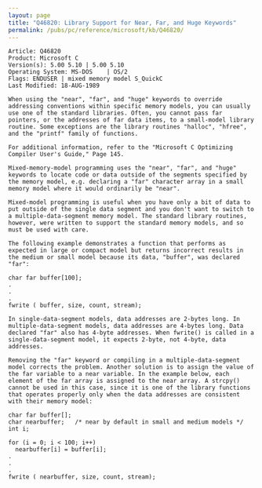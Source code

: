 ```yaml
---
layout: page
title: "Q46820: Library Support for Near, Far, and Huge Keywords"
permalink: /pubs/pc/reference/microsoft/kb/Q46820/
---
```


	Article: Q46820
	Product: Microsoft C
	Version(s): 5.00 5.10 | 5.00 5.10
	Operating System: MS-DOS    | OS/2
	Flags: ENDUSER | mixed memory model S_QuickC
	Last Modified: 18-AUG-1989
	
	When using the "near", "far", and "huge" keywords to override
	addressing conventions within specific memory models, you can usually
	use one of the standard libraries. Often, you cannot pass far
	pointers, or the addresses of far data items, to a small-model library
	routine. Some exceptions are the library routines "halloc", "hfree",
	and the "printf" family of functions.
	
	For additional information, refer to the "Microsoft C Optimizing
	Compiler User's Guide," Page 145.
	
	Mixed-memory-model programming uses the "near", "far", and "huge"
	keywords to locate code or data outside of the segments specified by
	the memory model, e.g. declaring a "far" character array in a small
	memory model where it would ordinarily be "near".
	
	Mixed-model programming is useful when you have only a bit of data to
	put outside of the single data segment and you don't want to switch to
	a multiple-data-segment memory model. The standard library routines,
	however, were written to support the standard memory models, and so
	must be used with care.
	
	The following example demonstrates a function that performs as
	expected in large or compact model but returns incorrect results in
	the medium or small model because its data, "buffer", was declared
	"far":
	
	char far buffer[100];
	.
	.
	.
	fwrite ( buffer, size, count, stream);
	
	In single-data-segment models, data addresses are 2-bytes long. In
	multiple-data-segment models, data addresses are 4-bytes long. Data
	declared "far" also has 4-byte addresses. When fwrite() is called in a
	single-data-segment model, it expects 2-byte, not 4-byte, data
	addresses.
	
	Removing the "far" keyword or compiling in a multiple-data-segment
	model corrects the problem. Another solution is to assign the value of
	the far variable to a near variable. In the example below, each
	element of the far array is assigned to the near array. A strcpy()
	cannot be used in this case, since it is one of the library functions
	that operates properly only when the data addresses are consistent
	with their memory model:
	
	char far buffer[];
	char nearbuffer;   /* near by default in small and medium models */
	int i;
	
	for (i = 0; i < 100; i++)
	  nearbuffer[i] = buffer[i];
	.
	.
	.
	fwrite ( nearbuffer, size, count, stream);
